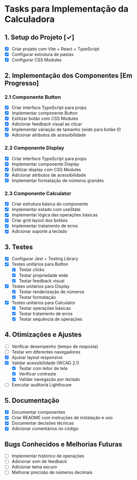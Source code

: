 # Tasks para Implementação da Calculadora

## 1. Setup do Projeto [✓]
- [x] Criar projeto com Vite + React + TypeScript
- [x] Configurar estrutura de pastas
- [x] Configurar CSS Modules

## 2. Implementação dos Componentes [Em Progresso]
### 2.1 Componente Button
- [x] Criar interface TypeScript para props
- [x] Implementar componente Button
- [x] Estilizar botão com CSS Modules
- [x] Adicionar feedback visual ao clicar
- [x] Implementar variação de tamanho (wide para botão 0)
- [x] Adicionar atributos de acessibilidade

### 2.2 Componente Display
- [x] Criar interface TypeScript para props
- [x] Implementar componente Display
- [x] Estilizar display com CSS Modules
- [x] Adicionar atributos de acessibilidade
- [x] Implementar formatação de números grandes

### 2.3 Componente Calculator
- [x] Criar estrutura básica do componente
- [x] Implementar estado com useState
- [x] Implementar lógica das operações básicas
- [x] Criar grid layout dos botões
- [x] Implementar tratamento de erros
- [x] Adicionar suporte a teclado

## 3. Testes
- [x] Configurar Jest + Testing Library
- [x] Testes unitários para Button
  - [x] Testar clicks
  - [x] Testar propriedade wide
  - [x] Testar feedback visual
- [x] Testes unitários para Display
  - [x] Testar renderização de números
  - [x] Testar formatação
- [x] Testes unitários para Calculator
  - [x] Testar operações básicas
  - [x] Testar tratamento de erros
  - [x] Testar sequência de operações

## 4. Otimizações e Ajustes
- [ ] Verificar desempenho (tempo de resposta)
- [ ] Testar em diferentes navegadores
- [x] Ajustar layout responsivo
- [x] Validar acessibilidade (WCAG 2.1)
  - [x] Testar com leitor de tela
  - [x] Verificar contraste
  - [x] Validar navegação por teclado
- [ ] Executar auditoria Lighthouse

## 5. Documentação
- [x] Documentar componentes
- [x] Criar README com instruções de instalação e uso
- [x] Documentar decisões técnicas
- [x] Adicionar comentários no código

## Bugs Conhecidos e Melhorias Futuras
- [ ] Implementar histórico de operações
- [ ] Adicionar som de feedback
- [ ] Adicionar tema escuro
- [ ] Melhorar precisão de números decimais
